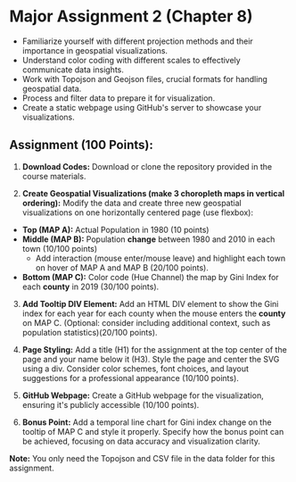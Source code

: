 # Major Assignment 2 (Chapter 8)

- Familiarize yourself with different projection methods and their importance in geospatial visualizations.
- Understand color coding with different scales to effectively communicate data insights.
- Work with Topojson and Geojson files, crucial formats for handling geospatial data.
- Process and filter data to prepare it for visualization.
- Create a static webpage using GitHub's server to showcase your visualizations.

## Assignment (100 Points):

1. **Download Codes:** Download or clone the repository provided in the course materials.

2. **Create Geospatial Visualizations (make 3 choropleth maps in vertical ordering):** Modify the data and create three new geospatial visualizations on one horizontally centered page (use flexbox):
  - **Top (MAP A):** Actual Population in 1980 (10 points)
  - **Middle (MAP B):** Population **change** between 1980 and 2010 in each town (10/100 points)
    - Add interaction (mouse enter/mouse leave) and highlight each town on hover of MAP A and MAP B (20/100 points).
  - **Bottom (MAP C):** Color code (Hue Channel) the map by Gini Index for each **county** in 2019 (30/100 points).

3. **Add Tooltip DIV Element:** Add an HTML DIV element to show the Gini index for each year for each county when the mouse enters the **county** on MAP C. (Optional: consider including additional context, such as population statistics)(20/100 points).

4. **Page Styling:** Add a title (H1) for the assignment at the top center of the page and your name below it (H3). Style the page and center the SVG using a div. Consider color schemes, font choices, and layout suggestions for a professional appearance (10/100 points).

5. **GitHub Webpage:** Create a GitHub webpage for the visualization, ensuring it's publicly accessible (10/100 points).

6. **Bonus Point:** Add a temporal line chart for Gini index change on the tooltip of MAP C and style it properly. Specify how the bonus point can be achieved, focusing on data accuracy and visualization clarity.

**Note:** You only need the Topojson and CSV file in the data folder for this assignment.


